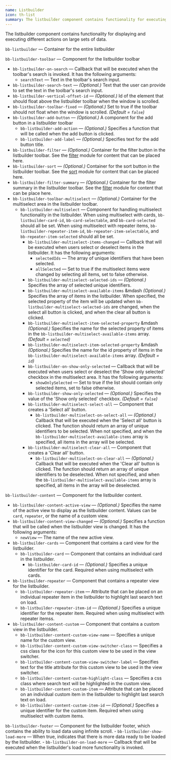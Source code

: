 ```yaml
---
name: Listbuilder
icon: th-list
summary: The listbuilder component contains functionality for executing different actions on large sets of data.
---
```


The listbuilder component contains functionality for displaying and executing different actions on large sets of data.

`bb-listbuilder` &mdash; Container for the entire listbuilder

`bb-listbuilder-toolbar` &mdash; Component for the listbuilder toolbar
  - `bb-listbuilder-on-search` &mdash; Callback that will be executed when the toolbar's search is invoked. It has the following arguments:
    - `searchText` &mdash; Text in the toolbar's search input.
  - `bb-listbuilder-search-text` &mdash; *(Optional.)* Text that the user can provide to set the text in the toolbar's search input.
  - `bb-listbuilder-vertical-offset-id` &mdash; *(Optional.)* Id of the element that should float above the listbuilder toolbar when the window is scrolled.
  - `bb-listbuilder-toolbar-fixed` &mdash; *(Optional.)* Set to true if the toolbar should not float when the window is scrolled. *(Default = `false`)*
  - `bb-listbuilder-add-button` &mdash; *(Optional.)* A component for the add button in a listbuilder toolbar
    - `bb-listbuilder-add-action` &mdash; *(Optional.)* Specifies a function that will be called when the add button is clicked.
    - `bb-listbuilder-add-label` &mdash; *(Optional.)* Specifies text for the add button title.
  - `bb-listbuilder-filter` &mdash; *(Optional.)* Container for the filter button in the listbuilder toolbar. See the [filter](../filter) module for content that can be placed here.
  - `bb-listbuilder-sort` &mdash; *(Optional.)* Container for the sort button in the listbuilder toolbar. See the [sort](../sort) module for content that can be placed here.
  - `bb-listbuilder-filter-summary` &mdash; *(Optional.)* Container for the filter summary in the listbuilder toolbar. See the [filter](../filter) module for content that can be place here.
  - `bb-listbuilder-toolbar-multiselect` &mdash; *(Optional.)* Container for the multiselect area in the listbuilder toolbar.
    - `bb-listbuilder-multiselect` &mdash; Component for handling multiselect functionality in the listbuilder. When using multiselect with cards, `bb-listbuilder-card-id`, `bb-card-selectable`, and `bb-card-selected` should all be set. When using multiselect with repeater items, `bb-listbuilder-repeater-item-id`, `bb-repeater-item-selectable`, and `bb-repeater-item-selected` should all be set. 
      - `bb-listbuilder-multiselect-items-changed` &mdash; Callback that will be executed when users select or deselect items in the listbuilder. It has the following arguments: 
        - `selectedIds` &mdash; The array of unique identifiers that have been selected.
        - `allSelected` &mdash; Set to true if the multiselect items were changed by selecting all items, set to false otherwise.
      - `bb-listbuilder-multiselect-selected-ids` &mdash; *(Optional.)* Specifies the array of selected unique identifiers. 
      - `bb-listbuilder-multiselect-available-items` &mdash *(Optional.)* Specifies the array of items in the listbuilder. When specified, the selected property of the item will be updated when `bb-listbuilder-multiselect-selected-ids` are changed, when the select all button is clicked, and when the clear all button is clicked.
      - `bb-listbuilder-multiselect-item-selected-property` &mdash *(Optional.)* Specifies the name for the selected property of items in the `bb-listbuilder-multiselect-available-items` array. *(Default = `selected`)*
      - `bb-listbuilder-multiselect-item-selected-property` &mdash *(Optional.)* Specifies the name for the id property of items in the `bb-listbuilder-multiselect-available-items` array. *(Default = `id`)*
      - `bb-listbuilder-on-show-only-selected` &mdash; Callback that will be executed when users select or deselect the 'Show only selected' checkbox in the multiselect area. It has the following arguments: 
        - `showOnlySelected` &mdash; Set to true if the list should contain only selected items, set to false otherwise.
      - `bb-listbuilder-show-only-selected` &mdash; *(Optional.)* Specifies the value of the 'Show only selected' checkbox. *(Default = `false`)*
      - `bb-listbuilder-multiselect-select-all` &mdash; Component that creates a 'Select all' button.
        - `bb-listbuilder-multiselect-on-select-all` &mdash; *(Optional.)* Callback that will be executed when the 'Select all' button is clicked. The function should return an array of unique identifiers to be selected. When not specified, and when the `bb-listbuilder-multiselect-available-items` array is specified, all items in the array will be selected.
      - `bb-listbuilder-multiselect-clear-all` &mdash; Component that creates a 'Clear all' button.
        - `bb-listbuilder-multiselect-on-clear-all` &mdash; *(Optional.)* Callback that will be executed when the 'Clear all' button is clicked. The function should return an array of unique identifiers to be deselected. When not specified, and when the `bb-listbuilder-multiselect-available-items` array is specified, all items in the array will be deselected.
      
`bb-listbuilder-content` &mdash; Component for the listbuilder content.
  - `bb-listbuilder-content-active-view` &mdash; *(Optional.)* Specifies the name of the active view to display as the listbuilder content. Values can be `card`, `repeater`, or the name of a custom view.
  - `bb-listbuilder-content-view-changed` &mdash; *(Optional.)* Specifies a function that will be called when the listbuilder view is changed. It has the following arguments:
    - `newView` &mdash; The name of the new active view.
  - `bb-listbuilder-cards` &mdash; Component that contains a card view for the listbuilder.
    - `bb-listbuilder-card` &mdash; Component that contains an individual card in the listbuilder.
        - `bb-listbuilder-card-id` &mdash; *(Optional.)* Specifies a unique identifier for the card. Required when using multiselect with cards.
  - `bb-listbuilder-repeater` &mdash; Component that contains a repeater view for the listbuilder.
    - `bb-listbuilder-repeater-item` &mdash; Attribute that can be placed on an individual repeater item in the listbuilder to highlight last search text on load.
    - `bb-listbuilder-repeater-item-id` &mdash; *(Optional.)* Specifies a unique identifier for the repeater item. Required when using multiselect with repeater itemss.
  - `bb-listbuilder-content-custom` &mdash; Component that contains a custom view in the listbuilder.
    - `bb-listbuilder-content-custom-view-name` &mdash; Specifies a unique name for the custom view.
    - `bb-listbuilder-content-custom-view-switcher-class` &mdash; Specifies a css class for the icon for this custom view to be used in the view switcher.
    - `bb-listbuilder-content-custom-view-switcher-label` &mdash; Specifies text for the title attribute for this custom view to be used in the view switcher.
    - `bb-listbuilder-content-custom-highlight-class` &mdash; Specifies a css class where search text will be highlighted in the custom view.
    - `bb-listbuilder-content-custom-item` &mdash; Attribute that can be placed on an individual custom item in the listbuilder to highlight last search text on load.
    - `bb-listbuilder-content-custom-item-id` &mdash; *(Optional.)* Specifies a unique identifier for the custom item. Required when using multiselect with custom items.

`bb-listbuilder-footer` &mdash; Component for the listbuilder footer, which contains the ability to load data using infinite scroll.
    - `bb-listbuilder-show-load-more` &mdash; When true, indicates that there is more data ready to be loaded by the listbuilder.
    - `bb-listbuilder-on-load-more` &mdash; Callback that will be executed when the listbuilder's load more functionality is invoked.
       
---
